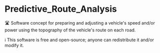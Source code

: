 # Predictive_Route_Analysis

🛣️ Software concept for preparing and adjusting a vehicle's speed and/or power using the topography of the vehicle's route on each road.

ℹ️ This software is free and open-source; anyone can redistribute it and/or modify it.
